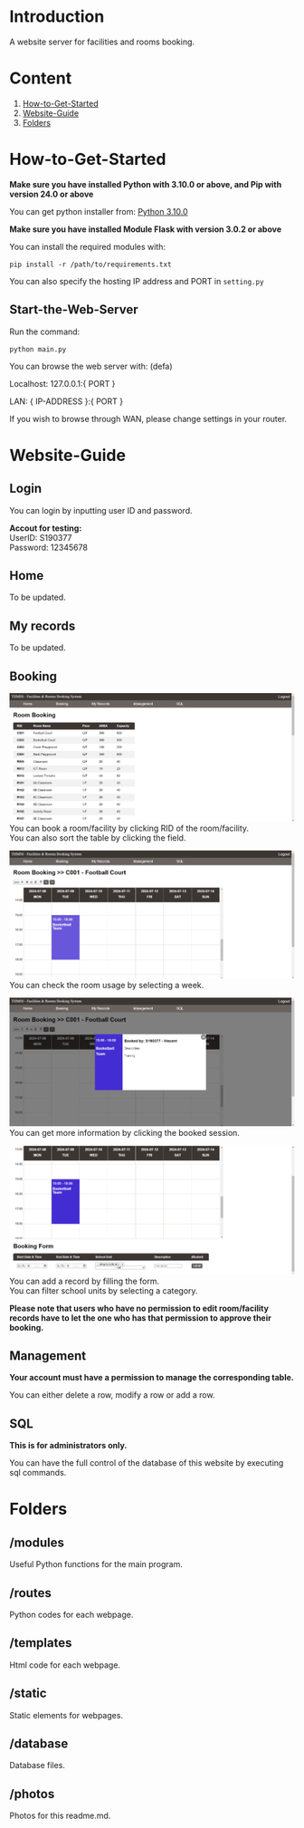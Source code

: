 # Introduction
A website server for facilities and rooms booking.

# Content
1. [How-to-Get-Started](#how-to-get-started)
2. [Website-Guide](#website-guide)
3. [Folders](#folders)


# How-to-Get-Started

**Make sure you have installed Python with 3.10.0 or above, and Pip with version 24.0 or above**

You can get python installer from: [Python 3.10.0](#https://www.python.org/downloads/release/python-3100/)

**Make sure you have installed Module Flask with version 3.0.2 or above**

You can install the required modules with:
```
pip install -r /path/to/requirements.txt
```
You can also specify the hosting IP address and PORT in `setting.py`

## Start-the-Web-Server
Run the command:
```
python main.py
```
You can browse the web server with: (defa)

Localhost: 127.0.0.1:{ PORT }

LAN: { IP-ADDRESS }:{ PORT }


If you wish to browse through WAN, please change settings in
your router.

# Website-Guide
## Login
You can login by inputting user ID and password.

**Accout for testing:**\
UserID: S190377\
Password: 12345678

## Home
To be updated.

## My records
To be updated.

## Booking
![Room Booking page](photos/booking1.png)
You can book a room/facility by clicking RID of the room/facility.\
You can also sort the table by clicking the field.


![Room Booking page2](photos/booking2.png)
You can check the room usage by selecting a week.

![Room Booking page3](photos/booking3.png)
You can get more information by clicking the booked session.

![Room Booking page4](photos/booking4.png)
You can add a record by filling the form.\
You can filter school units by selecting a category.

**Please note that users who have no permission to edit room/facility records have to let the one who has that permission to approve their booking.**

## Management
**Your account must have a permission to manage the corresponding table.**

You can either delete a row, modify a row or add a row.

## SQL
**This is for administrators only.**

You can have the full control of the database of this website by executing sql commands.

# Folders
## /modules
Useful Python functions for the main program.

## /routes
Python codes for each webpage.

## /templates
Html code for each webpage.

## /static
Static elements for webpages.

## /database
Database files.

## /photos
Photos for this readme.md.
